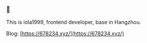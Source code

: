 ### 👋

This is iola1999, frontend developer, base in Hangzhou.

Blog:  [https://678234.xyz/](https://678234.xyz/)
